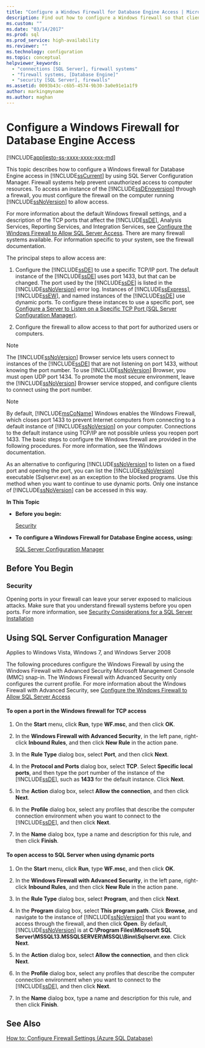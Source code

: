 ```yaml
---
title: "Configure a Windows Firewall for Database Engine Access | Microsoft Docs"
description: Find out how to configure a Windows firewall so that client computers can access an instance of the SQL Server Database Engine through the firewall.
ms.custom: ""
ms.date: "03/14/2017"
ms.prod: sql
ms.prod_service: high-availability
ms.reviewer: ""
ms.technology: configuration
ms.topic: conceptual
helpviewer_keywords: 
  - "connections [SQL Server], firewall systems"
  - "firewall systems, [Database Engine]"
  - "security [SQL Server], firewalls"
ms.assetid: 0093b43c-c6b5-4574-9b30-3a0e91e1a1f9
author: markingmyname
ms.author: maghan
---
```

# Configure a Windows Firewall for Database Engine Access
[!INCLUDE[appliesto-ss-xxxx-xxxx-xxx-md](../../includes/appliesto-ss-xxxx-xxxx-xxx-md.md)]


  This topic describes how to configure a Windows firewall for Database Engine access in [!INCLUDE[ssCurrent](../../includes/sscurrent-md.md)] by using SQL Server Configuration Manager. Firewall systems help prevent unauthorized access to computer resources. To access an instance of the [!INCLUDE[ssDEnoversion](../../includes/ssdenoversion-md.md)] through a firewall, you must configure the firewall on the computer running [!INCLUDE[ssNoVersion](../../includes/ssnoversion-md.md)] to allow access.  
  
 For more information about the default Windows firewall settings, and a description of the TCP ports that affect the [!INCLUDE[ssDE](../../includes/ssde-md.md)], Analysis Services, Reporting Services, and Integration Services, see [Configure the Windows Firewall to Allow SQL Server Access](../../sql-server/install/configure-the-windows-firewall-to-allow-sql-server-access.md). There are many firewall systems available. For information specific to your system, see the firewall documentation.  
  
 The principal steps to allow access are:  
  
1.  Configure the [!INCLUDE[ssDE](../../includes/ssde-md.md)] to use a specific TCP/IP port. The default instance of the [!INCLUDE[ssDE](../../includes/ssde-md.md)] uses port 1433, but that can be changed. The port used by the [!INCLUDE[ssDE](../../includes/ssde-md.md)] is listed in the [!INCLUDE[ssNoVersion](../../includes/ssnoversion-md.md)] error log. Instances of [!INCLUDE[ssExpress](../../includes/ssexpress-md.md)], [!INCLUDE[ssEW](../../includes/ssew-md.md)], and named instances of the [!INCLUDE[ssDE](../../includes/ssde-md.md)] use dynamic ports. To configure these instances to use a specific port, see [Configure a Server to Listen on a Specific TCP Port &#40;SQL Server Configuration Manager&#41;](../../database-engine/configure-windows/configure-a-server-to-listen-on-a-specific-tcp-port.md).  
  
2.  Configure the firewall to allow access to that port for authorized users or computers.  
  
> [!NOTE]  
>  The [!INCLUDE[ssNoVersion](../../includes/ssnoversion-md.md)] Browser service lets users connect to instances of the [!INCLUDE[ssDE](../../includes/ssde-md.md)] that are not listening on port 1433, without knowing the port number. To use [!INCLUDE[ssNoVersion](../../includes/ssnoversion-md.md)] Browser, you must open UDP port 1434. To promote the most secure environment, leave the [!INCLUDE[ssNoVersion](../../includes/ssnoversion-md.md)] Browser service stopped, and configure clients to connect using the port number.  
  
> [!NOTE]  
>  By default, [!INCLUDE[msCoName](../../includes/msconame-md.md)] Windows enables the Windows Firewall, which closes port 1433 to prevent Internet computers from connecting to a default instance of [!INCLUDE[ssNoVersion](../../includes/ssnoversion-md.md)] on your computer. Connections to the default instance using TCP/IP are not possible unless you reopen port 1433. The basic steps to configure the Windows firewall are provided in the following procedures. For more information, see the Windows documentation.  
  
 As an alternative to configuring [!INCLUDE[ssNoVersion](../../includes/ssnoversion-md.md)] to listen on a fixed port and opening the port, you can list the [!INCLUDE[ssNoVersion](../../includes/ssnoversion-md.md)] executable (Sqlservr.exe) as an exception to the blocked programs. Use this method when you want to continue to use dynamic ports. Only one instance of [!INCLUDE[ssNoVersion](../../includes/ssnoversion-md.md)] can be accessed in this way.  
  
 **In This Topic**  
  
-   **Before you begin:**  
  
     [Security](#Security)  
  
-   **To configure a Windows Firewall for Database Engine access, using:**  
  
     [SQL Server Configuration Manager](#SSMSProcedure)  
  
## Before You Begin  
  
###  <a name="Security"></a> Security  
 Opening ports in your firewall can leave your server exposed to malicious attacks. Make sure that you understand firewall systems before you open ports. For more information, see [Security Considerations for a SQL Server Installation](../../sql-server/install/security-considerations-for-a-sql-server-installation.md)  
  
##  <a name="SSMSProcedure"></a> Using SQL Server Configuration Manager  
 Applies to Windows Vista, Windows 7, and Windows Server 2008  
  
 The following procedures configure the Windows Firewall by using the Windows Firewall with Advanced Security Microsoft Management Console (MMC) snap-in. The Windows Firewall with Advanced Security only configures the current profile. For more information about the Windows Firewall with Advanced Security, see [Configure the Windows Firewall to Allow SQL Server Access](../../sql-server/install/configure-the-windows-firewall-to-allow-sql-server-access.md)  
  
#### To open a port in the Windows firewall for TCP access  
  
1.  On the **Start** menu, click **Run**, type **WF.msc**, and then click **OK**.  
  
2.  In the **Windows Firewall with Advanced Security**, in the left pane, right-click **Inbound Rules**, and then click **New Rule** in the action pane.  
  
3.  In the **Rule Type** dialog box, select **Port**, and then click **Next**.  
  
4.  In the **Protocol and Ports** dialog box, select **TCP**. Select **Specific local ports**, and then type the port number of the instance of the [!INCLUDE[ssDE](../../includes/ssde-md.md)], such as **1433** for the default instance. Click **Next**.  
  
5.  In the **Action** dialog box, select **Allow the connection**, and then click **Next**.  
  
6.  In the **Profile** dialog box, select any profiles that describe the computer connection environment when you want to connect to the [!INCLUDE[ssDE](../../includes/ssde-md.md)], and then click **Next**.  
  
7.  In the **Name** dialog box, type a name and description for this rule, and then click **Finish**.  
  
#### To open access to SQL Server when using dynamic ports  
  
1.  On the **Start** menu, click **Run**, type **WF.msc**, and then click **OK**.  
  
2.  In the **Windows Firewall with Advanced Security**, in the left pane, right-click **Inbound Rules**, and then click **New Rule** in the action pane.  
  
3.  In the **Rule Type** dialog box, select **Program**, and then click **Next**.  
  
4.  In the **Program** dialog box, select **This program path**. Click **Browse**, and navigate to the instance of [!INCLUDE[ssNoVersion](../../includes/ssnoversion-md.md)] that you want to access through the firewall, and then click **Open**. By default, [!INCLUDE[ssNoVersion](../../includes/ssnoversion-md.md)] is at **C:\Program Files\Microsoft SQL Server\MSSQL13.MSSQLSERVER\MSSQL\Binn\Sqlservr.exe**. Click **Next**.  
  
5.  In the **Action** dialog box, select **Allow the connection**, and then click **Next**.  
  
6.  In the **Profile** dialog box, select any profiles that describe the computer connection environment when you want to connect to the [!INCLUDE[ssDE](../../includes/ssde-md.md)], and then click **Next**.  
  
7.  In the **Name** dialog box, type a name and description for this rule, and then click **Finish**.  
  
## See Also  
 [How to: Configure Firewall Settings (Azure SQL Database)](https://azure.microsoft.com/documentation/articles/sql-database-configure-firewall-settings/)  
  
  
